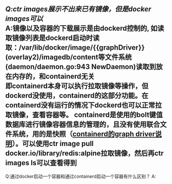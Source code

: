 ***Q:ctr images展示不出来已有镜像，但是docker images可以***   
A:镜像以及容器的下载展示是由dockerd控制的, 如读取镜像列表是dockerd启动时读取：/var/lib/docker/image/{{graphDriver}}(overlay2)/imagedb/content等文件系统(daemon/daemon.go:943 NewDaemon)读取到放在内存的，和containerd无关   
  即containerd本身可以执行拉取镜像等操作，但dockerd没使用，containerd的这部分功能。在containerd没有运行的情况下dockerd也可以正常拉取镜像，查看容器等。
  containerd是使用的bolt键值数据库进行镜像容器信息的管理的，且没有使用联合文件系统，用的是快照（[containerd的graph driver说明](https://blog.mobyproject.org/where-are-containerds-graph-drivers-145fc9b7255)）。可以使用ctr image pull docker.io/library/redis:alpine拉取镜像，然后再ctr images ls可以查看得到
---
Q:通过docker启动一个容器和通过containerd启动一个容器有什么区别？
A:
